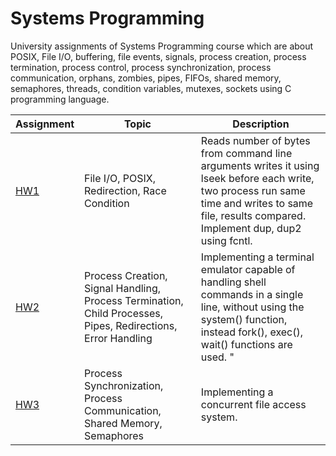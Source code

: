# Systems Programming  
University assignments of Systems Programming course which are about POSIX, File I/O, buffering, file events, signals, process creation, process termination, process control, process synchronization, process communication, orphans, zombies, pipes, FIFOs, shared memory, semaphores, threads, condition variables, mutexes, sockets using C programming language.  

| Assignment | Topic | Description |
| --- | --- | --- |
| [HW1](https://github.com/burraaook/systems-programming/tree/main/homework_01) | File I/O, POSIX, Redirection, Race Condition | Reads number of bytes from command line arguments writes it using lseek before each write, two process run same time and writes to same file, results compared. Implement dup, dup2 using fcntl. |
| [HW2](https://github.com/burraaook/systems-programming/tree/main/homework_02) | Process Creation, Signal Handling, Process Termination, Child Processes, Pipes, Redirections, Error Handling | Implementing a terminal emulator capable of handling shell commands in a single line, without using the system() function, instead fork(), exec(), wait() functions are used. "|", ">", "<" operators are implemented. |
| [HW3](https://github.com/burraaook/systems-programming/tree/main/homework_03) | Process Synchronization, Process Communication, Shared Memory, Semaphores | Implementing a concurrent file access system. |


 
